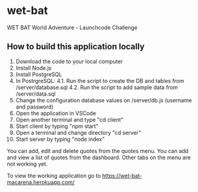 # wet-bat
WET BAT World Adventure - Launchcode Challenge

## How to build this application locally

1. Download the code to your local computer
2. Install Node.js
3. Install PostgreSQL
4. In PostrgreSQL:
  4.1. Run the script to create the DB and tables from /server/database.sql
  4.2. Run the script to add sample data from /server/data.sql
5. Change the configuration database values on /server/db.js (username and password)
6. Open the application in VSCode
7. Open another terminal and type "cd client"
8. Start client by typing "npm start"
9. Open a terminal and change directory "cd server"
10. Start server by typing "node index"

You can add, edit and delete quotes from the quotes menu.
You can add and view a list of quotes from the dashboard.
Other tabs on the menu are not working yet.

To view the working application go to https://wet-bat-macarena.herokuapp.com/
